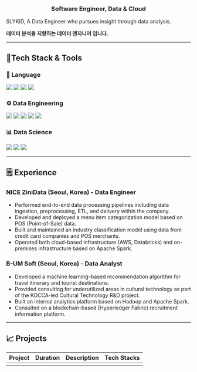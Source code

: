 <h3 align="center"> Software Engineer, Data & Cloud </h3>
SLYKID, A Data Engineer who pursues insight through data analysis.

**데이터 분석을 지향하는 데이터 엔지니어 입니다.**

---

## 💼Tech Stack & Tools

### 📕 Language
<img src="https://img.shields.io/badge/Python-3766AB?style=flat-square&logo=Python&logoColor=white"/> <img src="https://img.shields.io/badge/R-276DC3?style=float-square&logo=R&logoColor=white"/> <img src="https://img.shields.io/badge/Java-007396?style=float-square&logo=Java&logoColor=white"/> <img src="https://img.shields.io/badge/Scala-DC322F?style=float-square&logo=Scala&logoColor=white"/>

### ⚙️ Data Engineering
<img src="https://img.shields.io/badge/Apache%20Hadoop-66CCFF?style=flat-square&logo=Apache%20Hadoop&logoColor=white"/> <img src="https://img.shields.io/badge/Apache%20Spark-E25A1C?style=flat-square&logo=Apache%20Spark&logoColor=white"/> <img src="https://img.shields.io/badge/Apache%20Airflow-017CEE?style=flat-square&logo=Apache%20Airflow&logoColor=color"/> <img src="https://img.shields.io/badge/Spring%20Boot-6DB33F?style=float-square&logo=Spring%20Boot&logoColor=white"/>  <img src="https://img.shields.io/badge/PostgreSQL-4169E1?style=float-square&logo=PostgreSQL&logoColor=white"/> 

### 📊 Data Science
<img src="https://img.shields.io/badge/scikit%20learn-F7931E?style=float-square&logo=scikit-learn&logoColor=white"/> <img src="https://img.shields.io/badge/Tensorflow-FF6F00?style=float-square&logo=Tensorflow&logoColor=white"/> <img src="https://img.shields.io/badge/PyTorch-EE4C2C?style=float-square&logo=PyTorch&logoColor=white"/> 

---

## 🗒️ Experience

### NICE ZiniData (Seoul, Korea) - Data Engineer
- Performed end-to-end data processing pipelines including data ingestion, preprocessing, ETL, and delivery within the company.
- Developed and deployed a menu item categorization model based on POS (Point-of-Sale) data.
- Built and maintained an industry classification model using data from credit card companies and POS merchants.
- Operated both cloud-based infrastructure (AWS, Databricks) and on-premises infrastructure based on Apache Spark.

### B-UM Soft (Seoul, Korea) - Data Analyst
- Developed a machine learning–based recommendation algorithm for travel itinerary and tourist destinations.
- Provided consulting for underutilized areas in cultural technology as part of the KOCCA-led Cultural Technology R&D project.
- Built an internal analytics platform based on Hadoop and Apache Spark.
- Consulted on a blockchain-based (Hyperledger Fabric) recruitment information platform.

---

## 📈 Projects

| Project | Duration | Description | Tech Stacks |
|--------|-------------|------------|------|
| | | |

